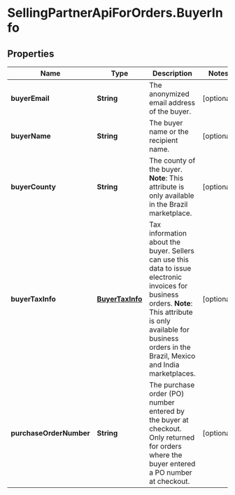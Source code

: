# SellingPartnerApiForOrders.BuyerInfo

## Properties
Name | Type | Description | Notes
------------ | ------------- | ------------- | -------------
**buyerEmail** | **String** | The anonymized email address of the buyer. | [optional] 
**buyerName** | **String** | The buyer name or the recipient name. | [optional] 
**buyerCounty** | **String** | The county of the buyer.  **Note**: This attribute is only available in the Brazil marketplace. | [optional] 
**buyerTaxInfo** | [**BuyerTaxInfo**](BuyerTaxInfo.md) | Tax information about the buyer. Sellers can use this data to issue electronic invoices for business orders.  **Note**: This attribute is only available for business orders in the Brazil, Mexico and India marketplaces. | [optional] 
**purchaseOrderNumber** | **String** | The purchase order (PO) number entered by the buyer at checkout. Only returned for orders where the buyer entered a PO number at checkout. | [optional] 


